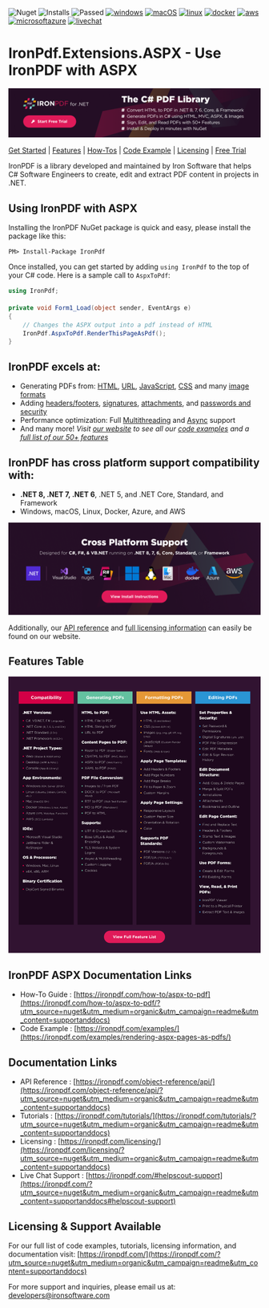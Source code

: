 ![Nuget](https://img.shields.io/nuget/v/IronPdf?color=informational&label=latest)  ![Installs](https://img.shields.io/nuget/dt/IronPdf?color=informational&label=installs&logo=nuget)  ![Passed](https://img.shields.io/badge/build-%20%E2%9C%93%203158%20tests%20passed%20(0%20failed)%20-107C10?logo=visualstudio)  [![windows](https://img.shields.io/badge/%E2%80%8E%20-%20%E2%9C%93-107C10?logo=windows)](https://ironpdf.com/docs/questions/installation/?utm_source=nuget&utm_medium=organic&utm_campaign=readme&utm_content=topshield) [![macOS](https://img.shields.io/badge/%E2%80%8E%20-%20%E2%9C%93-107C10?logo=apple)](https://ironpdf.com/docs/questions/macos/?utm_source=nuget&utm_medium=organic&utm_campaign=readme&utm_content=topshield) [![linux](https://img.shields.io/badge/%E2%80%8E%20-%20%E2%9C%93-107C10?logo=linux&logoColor=white)](https://ironpdf.com/docs/questions/linux/?utm_source=nuget&utm_medium=organic&utm_campaign=readme&utm_content=topshield) [![docker](https://img.shields.io/badge/%E2%80%8E%20-%20%E2%9C%93-107C10?logo=docker&logoColor=white)](https://ironpdf.com/docs/questions/docker-linux/?utm_source=nuget&utm_medium=organic&utm_campaign=readme&utm_content=topshield) [![aws](https://img.shields.io/badge/%E2%80%8E%20-%20%E2%9C%93-107C10?logo=amazonaws)](https://ironpdf.com/docs/questions/creating-pdfs-csharp-amazon-aws-lambda/?utm_source=nuget&utm_medium=organic&utm_campaign=readme&utm_content=topshield) [![microsoftazure](https://img.shields.io/badge/%E2%80%8E%20-%20%E2%9C%93-107C10?logo=microsoftazure)](https://ironpdf.com/docs/questions/azure/?utm_source=nuget&utm_medium=organic&utm_campaign=readme&utm_content=topshield) [![livechat](https://img.shields.io/badge/Live%20Chat:-24/5-purple?logo=googlechat&logoColor=white)](https://ironpdf.com/?utm_source=nuget&utm_medium=organic&utm_campaign=readme&utm_content=topshield#helpscout-support)

# IronPdf.Extensions.ASPX - Use IronPDF with ASPX

[![IronPDF NuGet Trial Banner Image](https://raw.githubusercontent.com/iron-software/iron-nuget-assets/main/IronPDF-readme/nuget-trial-banner-large.png)](https://ironpdf.com/?utm_source=nuget&utm_medium=organic&utm_campaign=readme&utm_content=topbanner#trial-license)

[Get Started](https://ironpdf.com/docs/?utm_source=nuget&utm_medium=organic&utm_campaign=readme&utm_content=navigation) | [Features](https://ironpdf.com/features/?utm_source=nuget&utm_medium=organic&utm_campaign=readme&utm_content=navigation) | [How-Tos](https://ironpdf.com/how-to/aspx-to-pdf/?utm_source=nuget&utm_medium=organic&utm_campaign=readme&utm_content=navigation) | [Code Example](https://ironpdf.com/examples/rendering-aspx-pages-as-pdfs/?utm_source=nuget&utm_medium=organic&utm_campaign=readme&utm_content=navigation) | [Licensing](https://ironpdf.com/licensing/?utm_source=nuget&utm_medium=organic&utm_campaign=readme&utm_content=navigation) | [Free Trial](https://ironpdf.com/docs/?utm_source=nuget&utm_medium=organic&utm_campaign=readme&utm_content=navigation#trial-license)

IronPDF is a library developed and maintained by Iron Software that helps C# Software Engineers to create, edit and extract PDF content in projects in .NET.

## Using IronPDF with ASPX

Installing the IronPDF NuGet package is quick and easy, please install the package like this:
```
PM> Install-Package IronPdf
```
Once installed, you can get started by adding `using IronPdf` to the top of your C# code. Here is a sample call to `AspxToPdf`:
```csharp
using IronPdf;
 
private void Form1_Load(object sender, EventArgs e)
{
    // Changes the ASPX output into a pdf instead of HTML
    IronPdf.AspxToPdf.RenderThisPageAsPdf();
}
```

## IronPDF excels at: 
 - Generating PDFs from: [HTML](https://ironpdf.com/examples/using-html-to-create-a-pdf/?utm_source=nuget&utm_medium=organic&utm_campaign=readme&utm_content=featureslist), [URL](https://ironpdf.com/examples/converting-a-url-to-a-pdf/?utm_source=nuget&utm_medium=organic&utm_campaign=readme&utm_content=featureslist), [JavaScript](https://ironpdf.com/examples/javascript-html-to-pdf/?utm_source=nuget&utm_medium=organic&utm_campaign=readme&utm_content=featureslist), [CSS](https://ironpdf.com/docs/questions/base-urls/?utm_source=nuget&utm_medium=organic&utm_campaign=readme&utm_content=featureslist) and many [image formats](https://ironpdf.com/examples/image-to-pdf/?utm_source=nuget&utm_medium=organic&utm_campaign=readme&utm_content=featureslist)
 - Adding [headers/footers](https://ironpdf.com/examples/headers-and-footers/?utm_source=nuget&utm_medium=organic&utm_campaign=readme&utm_content=featureslist), [signatures](https://ironpdf.com/examples/digitally-sign-a-pdf/?utm_source=nuget&utm_medium=organic&utm_campaign=readme&utm_content=featureslist), [attachments](https://ironpdf.com/examples/csharp-add-attachment-to-pdf/?utm_source=nuget&utm_medium=organic&utm_campaign=readme&utm_content=featureslist), and [passwords and security](https://ironpdf.com/examples/security-and-metadata/?utm_source=nuget&utm_medium=organic&utm_campaign=readme&utm_content=featureslist)
 - Performance optimization: Full [Multithreading](https://ironpdf.com/examples/threading/?utm_source=nuget&utm_medium=organic&utm_campaign=readme&utm_content=featureslist) and [Async](https://ironpdf.com/examples/async/?utm_source=nuget&utm_medium=organic&utm_campaign=readme&utm_content=featureslist) support
 - And many more! *Visit [our website](https://ironpdf.com/?utm_source=nuget&utm_medium=organic&utm_campaign=readme&utm_content=featureslist) to see all our [code examples](https://ironpdf.com/examples/using-html-to-create-a-pdf/?utm_source=nuget&utm_medium=organic&utm_campaign=readme&utm_content=featureslist) and a [full list of our 50+ features](https://ironpdf.com/features/?utm_source=nuget&utm_medium=organic&utm_campaign=readme&utm_content=featureslist)*

## IronPDF has cross platform support compatibility with:
- **.NET 8, .NET 7, .NET 6**, .NET 5, and .NET Core, Standard, and Framework
- Windows, macOS, Linux, Docker, Azure, and AWS

[![IronPDF Cross Platform Compatibility Support Image](https://raw.githubusercontent.com/iron-software/iron-nuget-assets/main/IronPDF-readme/cross-platform-compatibility.png)](https://ironpdf.com/docs/?utm_source=nuget&utm_medium=organic&utm_campaign=readme&utm_content=crossplatformbanner)

Additionally, our [API reference](https://ironpdf.com/object-reference/api/?utm_source=nuget&utm_medium=organic&utm_campaign=readme&utm_content=featureslist) and [full licensing information](https://ironpdf.com/licensing/?utm_source=nuget&utm_medium=organic&utm_campaign=readme&utm_content=featureslist#trial-license) can easily be found on our website.

## Features Table
[![IronPDF Features](https://raw.githubusercontent.com/iron-software/iron-nuget-assets/main/IronPDF-readme/features-table.png)](https://ironpdf.com/features/?utm_source=nuget&utm_medium=organic&utm_campaign=readme&utm_content=featuresbanner)

## IronPDF ASPX Documentation Links

- How-To Guide : [https://ironpdf.com/how-to/aspx-to-pdf](https://ironpdf.com/how-to/aspx-to-pdf/?utm_source=nuget&utm_medium=organic&utm_campaign=readme&utm_content=supportanddocs)
- Code Example : [https://ironpdf.com/examples/](https://ironpdf.com/examples/rendering-aspx-pages-as-pdfs/)

## Documentation Links

- API Reference : [https://ironpdf.com/object-reference/api/](https://ironpdf.com/object-reference/api/?utm_source=nuget&utm_medium=organic&utm_campaign=readme&utm_content=supportanddocs)
- Tutorials : [https://ironpdf.com/tutorials/](https://ironpdf.com/tutorials/?utm_source=nuget&utm_medium=organic&utm_campaign=readme&utm_content=supportanddocs)
- Licensing : [https://ironpdf.com/licensing/](https://ironpdf.com/licensing/?utm_source=nuget&utm_medium=organic&utm_campaign=readme&utm_content=supportanddocs)
- Live Chat Support : [https://ironpdf.com/#helpscout-support](https://ironpdf.com/?utm_source=nuget&utm_medium=organic&utm_campaign=readme&utm_content=supportanddocs#helpscout-support)

## Licensing & Support Available
For our full list of code examples, tutorials, licensing information, and documentation visit: [https://ironpdf.com/](https://ironpdf.com/?utm_source=nuget&utm_medium=organic&utm_campaign=readme&utm_content=supportanddocs)

For more support and inquiries, please email us at: developers@ironsoftware.com